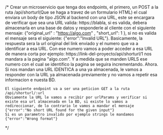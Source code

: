 /*
    Crear un microservicio que tenga dos endpoints, el primero, un POST a la ruta /api/shorturl(Que se haga a travez de un formulario HTML) el cual enviara un body de tipo JSON al backend con una URL, este se encargara de verificar que sea una URL valida: https://blabla, si es valida, debera almacenarla en una base de datos y responderle al cliente con el siguiente mensaje:
    {"original_url" : "https://algo.com" , "short_url": 1 }, si no es valida el mensaje sera el siguiente: {"error":"Invalid URL"}.
    Basicamente, la respuesta sera la url original del link enviado y el numero que va a identificar a esa URL. Con ese numero vamos a poder acceder a esa URL de manera corta por ejemplo:
    https://link-del-proyecto/api/shorturl/1 nos mandara a la pagina "algo.com". Y a medida que se manden URLS ese numero con el cual se identifico la pagina se seguira incrementando. Ahora. Si nos mandan una URL IDENTICA a una ya almacenada, le vamos a responder con la URL ya almacenada previamente y no vamos a repetir esa informacion e nuesta BD.
    
    El siguiente endpoint va a ser una peticion GET a la ruta /api/shorturl/:url
    Obviamente la URL le vamos a recibir por urlParams y verificar si existe esa url almacenada en la BD, si existe lo vamos a redireccionar, de lo contrario le vamos a mandar el mensaje {"error":"No short URL found for the given input"}
    Si es un parametro invalido por ejemplo strings le mandamos {"error":"Wrong format"}
*/